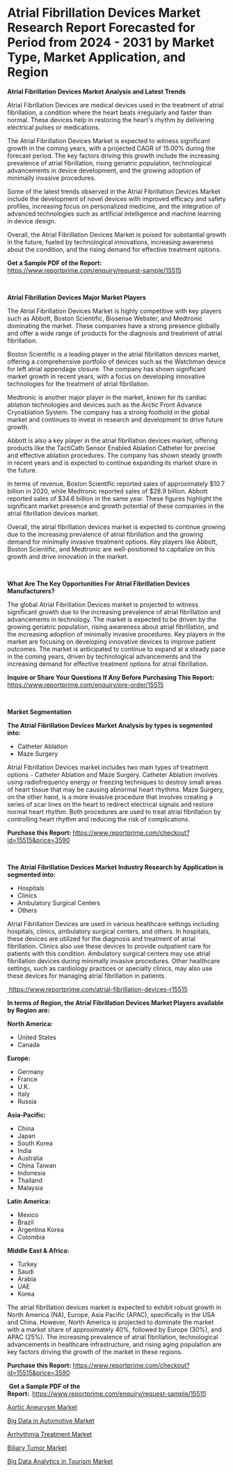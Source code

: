 <p><h1>Atrial Fibrillation Devices Market Research Report Forecasted for Period from 2024 -  2031 by Market Type, Market Application, and Region</h1></p><p><strong>Atrial Fibrillation Devices Market Analysis and Latest Trends</strong></p>
<p><p>Atrial Fibrillation Devices are medical devices used in the treatment of atrial fibrillation, a condition where the heart beats irregularly and faster than normal. These devices help in restoring the heart's rhythm by delivering electrical pulses or medications.</p><p>The Atrial Fibrillation Devices Market is expected to witness significant growth in the coming years, with a projected CAGR of 15.00% during the forecast period. The key factors driving this growth include the increasing prevalence of atrial fibrillation, rising geriatric population, technological advancements in device development, and the growing adoption of minimally invasive procedures.</p><p>Some of the latest trends observed in the Atrial Fibrillation Devices Market include the development of novel devices with improved efficacy and safety profiles, increasing focus on personalized medicine, and the integration of advanced technologies such as artificial intelligence and machine learning in device design.</p><p>Overall, the Atrial Fibrillation Devices Market is poised for substantial growth in the future, fueled by technological innovations, increasing awareness about the condition, and the rising demand for effective treatment options.</p></p>
<p><strong>Get a Sample PDF of the Report:&nbsp;</strong> <a href="https://www.reportprime.com/enquiry/request-sample/15515">https://www.reportprime.com/enquiry/request-sample/15515</a></p>
<p>&nbsp;</p>
<p><strong>Atrial Fibrillation Devices Major Market Players</strong></p>
<p><p>The Atrial Fibrillation Devices Market is highly competitive with key players such as Abbott, Boston Scientific, Biosense Webster, and Medtronic dominating the market. These companies have a strong presence globally and offer a wide range of products for the diagnosis and treatment of atrial fibrillation.</p><p>Boston Scientific is a leading player in the atrial fibrillation devices market, offering a comprehensive portfolio of devices such as the Watchman device for left atrial appendage closure. The company has shown significant market growth in recent years, with a focus on developing innovative technologies for the treatment of atrial fibrillation.</p><p>Medtronic is another major player in the market, known for its cardiac ablation technologies and devices such as the Arctic Front Advance Cryoablation System. The company has a strong foothold in the global market and continues to invest in research and development to drive future growth.</p><p>Abbott is also a key player in the atrial fibrillation devices market, offering products like the TactiCath Sensor Enabled Ablation Catheter for precise and effective ablation procedures. The company has shown steady growth in recent years and is expected to continue expanding its market share in the future.</p><p>In terms of revenue, Boston Scientific reported sales of approximately $10.7 billion in 2020, while Medtronic reported sales of $28.9 billion. Abbott reported sales of $34.6 billion in the same year. These figures highlight the significant market presence and growth potential of these companies in the atrial fibrillation devices market.</p><p>Overall, the atrial fibrillation devices market is expected to continue growing due to the increasing prevalence of atrial fibrillation and the growing demand for minimally invasive treatment options. Key players like Abbott, Boston Scientific, and Medtronic are well-positioned to capitalize on this growth and drive innovation in the market.</p></p>
<p>&nbsp;</p>
<p><strong>What Are The Key Opportunities For Atrial Fibrillation Devices Manufacturers?</strong></p>
<p><p>The global Atrial Fibrillation Devices market is projected to witness significant growth due to the increasing prevalence of atrial fibrillation and advancements in technology. The market is expected to be driven by the growing geriatric population, rising awareness about atrial fibrillation, and the increasing adoption of minimally invasive procedures. Key players in the market are focusing on developing innovative devices to improve patient outcomes. The market is anticipated to continue to expand at a steady pace in the coming years, driven by technological advancements and the increasing demand for effective treatment options for atrial fibrillation.</p></p>
<p><strong>Inquire or Share Your Questions If Any Before Purchasing This Report:</strong> <a href="https://www.reportprime.com/enquiry/pre-order/15515">https://www.reportprime.com/enquiry/pre-order/15515</a></p>
<p>&nbsp;</p>
<p><strong>Market Segmentation</strong></p>
<p><strong>The Atrial Fibrillation Devices Market Analysis by types is segmented into:</strong></p>
<p><ul><li>Catheter Ablation</li><li>Maze Surgery</li></ul></p>
<p><p>Atrial Fibrillation Devices market includes two main types of treatment options - Catheter Ablation and Maze Surgery. Catheter Ablation involves using radiofrequency energy or freezing techniques to destroy small areas of heart tissue that may be causing abnormal heart rhythms. Maze Surgery, on the other hand, is a more invasive procedure that involves creating a series of scar lines on the heart to redirect electrical signals and restore normal heart rhythm. Both procedures are used to treat atrial fibrillation by controlling heart rhythm and reducing the risk of complications.</p></p>
<p><strong>Purchase this Report:&nbsp;</strong><a href="https://www.reportprime.com/checkout?id=15515&price=3590">https://www.reportprime.com/checkout?id=15515&price=3590</a></p>
<p>&nbsp;</p>
<p><strong>The Atrial Fibrillation Devices Market Industry Research by Application is segmented into:</strong></p>
<p><ul><li>Hospitals</li><li>Clinics</li><li>Ambulatory Surgical Centers</li><li>Others</li></ul></p>
<p><p>Atrial Fibrillation Devices are used in various healthcare settings including hospitals, clinics, ambulatory surgical centers, and others. In hospitals, these devices are utilized for the diagnosis and treatment of atrial fibrillation. Clinics also use these devices to provide outpatient care for patients with this condition. Ambulatory surgical centers may use atrial fibrillation devices during minimally invasive procedures. Other healthcare settings, such as cardiology practices or specialty clinics, may also use these devices for managing atrial fibrillation in patients.</p></p>
<p><a href="https://www.reportprime.com/atrial-fibrillation-devices-r15515">&nbsp;https://www.reportprime.com/atrial-fibrillation-devices-r15515</a></p>
<p><strong>In terms of Region, the Atrial Fibrillation Devices Market Players available by Region are:</strong></p>
<p>
    <p> <strong> North America: </strong>
        <ul>
            <li>United States</li>
            <li>Canada</li>
        </ul>
        </p> 
    <p> <strong> Europe: </strong>
        <ul>
            <li>Germany</li>
            <li>France</li>
            <li>U.K.</li>
            <li>Italy</li>
            <li>Russia</li>
        </ul>
        </p> 
    <p> <strong> Asia-Pacific: </strong>
        <ul>
            <li>China</li>
            <li>Japan</li>
            <li>South Korea</li>
            <li>India</li>
            <li>Australia</li>
            <li>China Taiwan</li>
            <li>Indonesia</li>
            <li>Thailand</li>
            <li>Malaysia</li>
        </ul>
        </p> 
    <p> <strong> Latin America: </strong>
        <ul>
            <li>Mexico</li>
            <li>Brazil</li>
            <li>Argentina Korea</li>
            <li>Colombia</li>
        </ul>
        </p> 
    <p> <strong> Middle East & Africa: </strong>
        <ul>
            <li>Turkey</li>
            <li>Saudi</li>
            <li>Arabia</li>
            <li>UAE</li>
            <li>Korea</li>
        </ul>
    </p>
    </p>
<p><p>The atrial fibrillation devices market is expected to exhibit robust growth in North America (NA), Europe, Asia Pacific (APAC), specifically in the USA and China. However, North America is projected to dominate the market with a market share of approximately 40%, followed by Europe (30%), and APAC (25%). The increasing prevalence of atrial fibrillation, technological advancements in healthcare infrastructure, and rising aging population are key factors driving the growth of the market in these regions.</p></p>
<p><strong>Purchase this Report: </strong><a href="https://www.reportprime.com/checkout?id=15515&price=3590">https://www.reportprime.com/checkout?id=15515&price=3590</a></p>
<p>&nbsp;<strong>Get a Sample PDF of the Report:&nbsp;&nbsp;</strong><a href="https://www.reportprime.com/enquiry/request-sample/15515">https://www.reportprime.com/enquiry/request-sample/15515</a></p>
<p><strong></strong></p>
<p><p><a href="https://github.com/julian6Skinner/Market-Research-Report-List-1/blob/main/aortic-aneurysm-market.md">Aortic Aneurysm Market</a></p><p><a href="https://github.com/JosephWillisbXXgf/Market-Research-Report-List-1/blob/main/big-data-in-automotive-market.md">Big Data in Automotive Market</a></p><p><a href="https://github.com/mandarincruisesvn/Market-Research-Report-List-1/blob/main/arrhythmia-treatment-market.md">Arrhythmia Treatment Market</a></p><p><a href="https://github.com/jakobeblake56/Market-Research-Report-List-1/blob/main/biliary-tumor-market.md">Biliary Tumor Market</a></p><p><a href="https://github.com/nathandecarvalho/Market-Research-Report-List-4/blob/main/big-data-analytics-in-tourism-market.md">Big Data Analytics in Tourism Market</a></p></p>